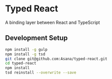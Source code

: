 Typed React
===========

A binding layer between React and TypeScript

Development Setup
-----------------

```sh
npm install -g gulp
npm install -g tsd
git clone git@github.com:Asana/typed-react.git
cd typed-react
npm install
tsd reinstall --overwrite --save
```
